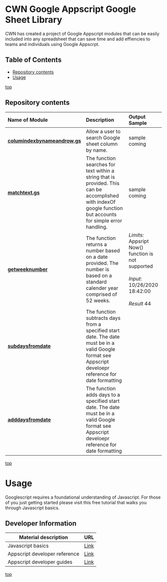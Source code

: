 # <a name="top">CWN Google Appscript Google Sheet Library</a> 

CWN has created a project of Google Appscript modules that can be easily included into any spreadsheet that can save time and add effiencies to teams and individuals using Google Appscrpt.

## Table of Contents

- [Repository contents](#repository-contents)
- [Usage](#usage)


[top](#top)

## Repository contents

| Name of Module | Description | Output Sample |
| :---------- | :-------------------------- | :--------------------------------------------------- |
| [**columindexbynameandrow.gs**](https://github.com/cwnit/toolkits/blob/master/collections/googleappscript/google_sheets/columindexbynameandrow.gs) | Allow a user to search Google sheet column by name. | sample coming |
| [**matchtext.gs**](https://github.com/cwnit/toolkits/blob/master/collections/googleappscript/google_sheets/matchtext.gs) | The function searches for text within a string that is provided.  This can be accomplished with indexOf google function but accounts for simple error handling. | sample coming |
| [**getweeknumber**](https://github.com/cwnit/toolkits/blob/master/collections/googleappscript/google_sheets/getweeknumber) | The function returns a number based on a date provided.  The number is based on a standard calender year comprised of 52 weeks. | *Limits:*  Appsript Now() function is not supported   <br><br> *Input:* 10/26/2020 18:42:00 <br> <br> *Result* 44 |
| [**subdaysfromdate**](https://github.com/cwnit/toolkits/blob/master/collections/googleappscript/google_sheets/subdaysfromdate) | The function subtracts days from a specified start date.  The date must be in a valid Google format see Appscript develoepr reference for date formatting | |
| [**adddaysfromdate**](https://github.com/cwnit/toolkits/blob/master/collections/googleappscript/google_sheets/adddaysfromdate) | The function adds days to a specified start date.  The date must be in a valid Google format see Appscript develoepr reference for date formatting | |

[top](#top)


# Usage
Googlescript requires a foundational understanding of Javascript.  For those of you just getting started please visit this free tutorial that walks you through Javascript basics.

## Developer Information ##
| Material description | URL |
| ---------- | ------------ |
| Javascript basics | [Link](https://www.w3schools.com/js/DEFAULT.asp) |
| Appscript developer reference | [Link](https://developers.google.com/apps-script/reference/) |
| Appscript developer guides | [Link](https://developers.google.com/google-ads/scripts/docs/your-first-script) |



[top](#top)

